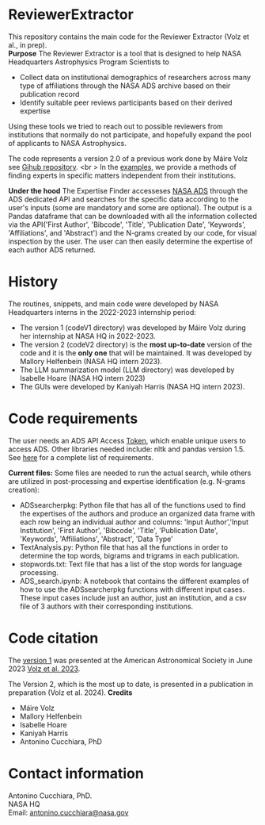 # ReviewerExtractor
This repository contains the main code for the Reviewer Extractor (Volz et al., in prep).<br>
**Purpose** 
The Reviewer Extractor is a tool that is designed to help NASA Headquarters Astrophysics Program Scientists to 

- Collect data on institutional demographics of researchers across many type of affiliations through the NASA ADS archive based on their publication record
- Identify suitable peer reviews participants based on their derived expertise

Using these tools we tried to reach out to possible reviewers from institutions that normally do not participate, 
and hopefully expand the pool of applicants to NASA Astrophysics. 

The code represents a version 2.0 of a previous work done by Máire Volz see [Gihub repository](https://github.com/maireav/NASA-Internship). <br \>
In the [examples](https://github.com/ninoc/ReviewerExtractor/blob/main/codeV2/ADS_search.ipynb), we provide a methods of finding experts in specific matters independent from their institutions. 

**Under the hood** 
The Expertise Finder accesseses [NASA ADS](https://ui.adsabs.harvard.edu/) through the ADS dedicated API and searches for the specific data according to the user's inputs (some are mandatory and some are optional). The output is a Pandas dataframe that can be downloaded with all the information collected via the API('First Author', 'Bibcode', 'Title', 'Publication Date', 'Keywords', 'Affiliations', and 'Abstract') and the N-grams created by our code, for visual inspection by the user. The user can then easily determine the expertise of each author ADS returned. 

# History
The routines, snippets, and main code were developed by NASA Headquarters interns in the 2022-2023 internship period: 
* The version 1 (codeV1 directory) was developed by Máire Volz during her internship at NASA HQ in 2022-2023. 
* The version 2 (codeV2 directory) is the **most up-to-date** version of the code and it is the **only one** that will be maintained. It was developed by Mallory Helfenbein (NASA HQ intern 2023).
* The LLM summarization model (LLM directory) was developed by Isabelle Hoare (NASA HQ intern 2023)
* The GUIs were developed by Kaniyah Harris (NASA HQ intern 2023).

# Code requirements
The user needs an ADS API Access [Token](https://ui.adsabs.harvard.edu/help/api/), which enable unique users to access ADS. 
Other libraries needed include: nltk and pandas version 1.5. See [here](https://github.com/ninoc/ReviewerExtractor/blob/main/codeV1/ExpertiseFinder_README.txt) for a complete list of requirements.

**Current files:**
Some files are needed to run the actual search, while others are utilized in post-processing and expertise identification (e.g. N-grams creation): 
- ADSsearcherpkg: Python file that has all of the functions used to find the expertises of the authors and produce an organized data frame with each row being an individual author and columns: 'Input Author','Input Institution', 'First Author', 'Bibcode', 'Title', 'Publication Date', 'Keywords', 'Affiliations', 'Abstract', 'Data Type'
- TextAnalysis.py: Python file that has all the functions in order to determine the top words, bigrams and trigrams in each publication.
- stopwords.txt: Text file that has a list of the stop words for language processing. 
- ADS_search.ipynb: A notebook that contains the different examples of how to use the ADSsearcherpkg functions with different input cases. These input cases include just an author, just an institution, and a csv file of 3 authors with their corresponding institutions.

# Code citation
The [version 1](https://github.com/ninoc/ReviewerExtractor/tree/main/codeV1) was presented at the American Astronomical Society in June 2023 [Volz et al. 2023](https://ui.adsabs.harvard.edu/abs/2023AAS...24210207V/abstract).

The Version 2, which is the most up to date, is presented in a publication in preparation (Volz et al. 2024).
**Credits** 
- Máire Volz
- Mallory Helfenbein
- Isabelle Hoare
- Kaniyah Harris
- Antonino Cucchiara, PhD
  
# Contact information
Antonino Cucchiara, PhD.  
NASA HQ  
Email: antonino.cucchiara@nasa.gov
